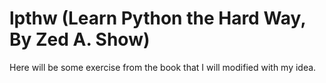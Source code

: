 # lpthw (Learn Python the Hard Way, By Zed A. Show)

Here will be some exercise from the book that I will modified with my idea.
